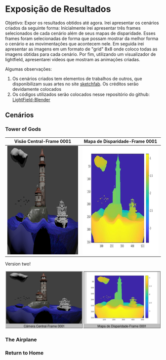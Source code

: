 # Exposição de Resultados

Objetivo: Expor os resultados obtidos até agora. Irei apresentar os cenários criados da seguinte forma: Inicialmente irei apresentar três frames selecionados de cada cenário além de seus mapas de disparidade. Esses frames foram selecionadas de forma que possam mostrar da melhor forma o cenário e as movimentações que acontecem nele. Em seguida irei apresentar as imagens em um formato de "grid" 8x8 onde coloco todas as imagens obtidas para cada cenário. Por fim, utilizando um visualizador de lightfield, apresentarei vídeos que mostram as animações criadas.

Algumas observações:
1. Os cenários criados tem elementos de trabalhos de outros, que disponibilizam suas artes no site [sketchfab](https://sketchfab.com/feed). Os créditos serão devidamente colocados
2. Os códigos utilizados serão colocados nesse repositório do github: [LightField-Blender](https://github.com/harllon/LightField-Blender)

## Cenários

### Tower of Gods
                   


Visão Central-Frame 0001 | Mapa de Disparidade-Frame 0001
------------ | -------------
<img src="https://raw.githubusercontent.com/harllon/LightField-Blender/master/images/Tower%20of%20Gods/disparity_colour/central_view_0001.png" height="352" width="430">|<img src="https://raw.githubusercontent.com/harllon/LightField-Blender/master/images/Tower%20of%20Gods/disparity_colour/disp_0001.jpg" height="352" width="430">|

Version two!

![](https://raw.githubusercontent.com/harllon/LightField-Blender/master/images/Tower%20of%20Gods/disparity_colour/CV_MD_0001.jpg)






### The Airplane









### Return to Home

